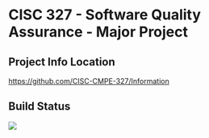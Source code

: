 CISC 327 - Software Quality Assurance - Major Project
=====================================================

Project Info Location
---------------------
https://github.com/CISC-CMPE-327/Information

Build Status
------------
[![](https://github.com/nilstuerling/CISC-327-Web-Project/workflows/pytest-actions/badge.svg)]()

